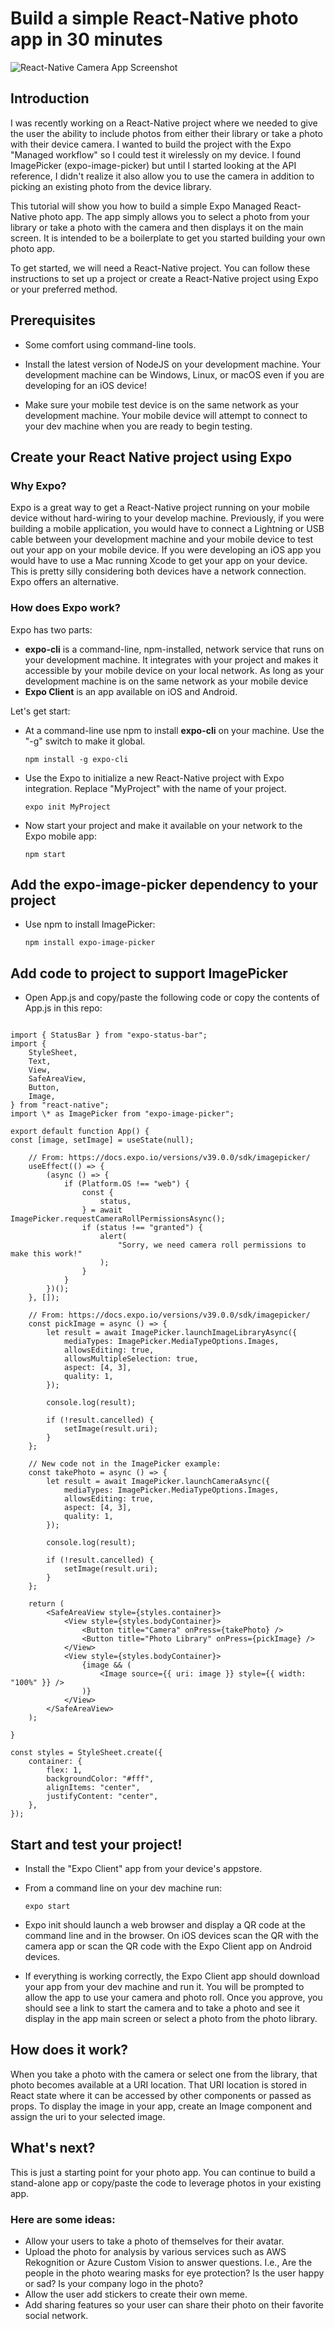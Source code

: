 # Build a simple React-Native photo app in 30 minutes

![React-Native Camera App Screenshot](screenshot.jpg)

## Introduction

I was recently working on a React-Native project where we needed to give the user the ability to include photos from either their library or take a photo with their device camera. I wanted to build the project with the Expo "Managed workflow" so I could test it wirelessly on my device. I found ImagePicker (expo-image-picker) but until I started looking at the API reference, I didn't realize it also allow you to use the camera in addition to picking an existing photo from the device library.

This tutorial will show you how to build a simple Expo Managed React-Native photo app. The app simply allows you to select a photo from your library or take a photo with the camera and then displays it on the main screen. It is intended to be a boilerplate to get you started building your own photo app.

To get started, we will need a React-Native project. You can follow these instructions to set up a project or create a React-Native project using Expo or your preferred method.

## Prerequisites

-   Some comfort using command-line tools.

-   Install the latest version of NodeJS on your development machine. Your development machine can be Windows, Linux, or macOS even if you are developing for an iOS device!

-   Make sure your mobile test device is on the same network as your development machine. Your mobile device will attempt to connect to your dev machine when you are ready to begin testing.

## Create your React Native project using Expo

### Why Expo?

Expo is a great way to get a React-Native project running on your mobile device without hard-wiring to your develop machine. Previously, if you were building a mobile application, you would have to connect a Lightning or USB cable between your development machine and your mobile device to test out your app on your mobile device. If you were developing an iOS app you would have to use a Mac running Xcode to get your app on your device. This is pretty silly considering both devices have a network connection. Expo offers an alternative.

### How does Expo work?

Expo has two parts:

-   **expo-cli** is a command-line, npm-installed, network service that runs on your development machine. It integrates with your project and makes it accessible by your mobile device on your local network.
    As long as your development machine is on the same network as your mobile device
-   **Expo Client** is an app available on iOS and Android.

Let's get start:

-   At a command-line use npm to install **expo-cli** on your machine. Use the "-g" switch to make it global.

    `npm install -g expo-cli`

-   Use the Expo to initialize a new React-Native project with Expo integration. Replace "MyProject" with the name of your project.

    `expo init MyProject`

-   Now start your project and make it available on your network to the Expo mobile app:

    `npm start`

## Add the expo-image-picker dependency to your project

-   Use npm to install ImagePicker:

    `npm install expo-image-picker`

## Add code to project to support ImagePicker

-   Open App.js and copy/paste the following code or copy the contents of App.js in this repo:

```import React, { useState, useEffect } from "react";

import { StatusBar } from "expo-status-bar";
import {
    StyleSheet,
    Text,
    View,
    SafeAreaView,
    Button,
    Image,
} from "react-native";
import \* as ImagePicker from "expo-image-picker";

export default function App() {
const [image, setImage] = useState(null);

    // From: https://docs.expo.io/versions/v39.0.0/sdk/imagepicker/
    useEffect(() => {
        (async () => {
            if (Platform.OS !== "web") {
                const {
                    status,
                } = await ImagePicker.requestCameraRollPermissionsAsync();
                if (status !== "granted") {
                    alert(
                        "Sorry, we need camera roll permissions to make this work!"
                    );
                }
            }
        })();
    }, []);

    // From: https://docs.expo.io/versions/v39.0.0/sdk/imagepicker/
    const pickImage = async () => {
        let result = await ImagePicker.launchImageLibraryAsync({
            mediaTypes: ImagePicker.MediaTypeOptions.Images,
            allowsEditing: true,
            allowsMultipleSelection: true,
            aspect: [4, 3],
            quality: 1,
        });

        console.log(result);

        if (!result.cancelled) {
            setImage(result.uri);
        }
    };

    // New code not in the ImagePicker example:
    const takePhoto = async () => {
        let result = await ImagePicker.launchCameraAsync({
            mediaTypes: ImagePicker.MediaTypeOptions.Images,
            allowsEditing: true,
            aspect: [4, 3],
            quality: 1,
        });

        console.log(result);

        if (!result.cancelled) {
            setImage(result.uri);
        }
    };

    return (
        <SafeAreaView style={styles.container}>
            <View style={styles.bodyContainer}>
                <Button title="Camera" onPress={takePhoto} />
                <Button title="Photo Library" onPress={pickImage} />
            </View>
            <View style={styles.bodyContainer}>
                {image && (
                    <Image source={{ uri: image }} style={{ width: "100%" }} />
                )}
            </View>
        </SafeAreaView>
    );

}

const styles = StyleSheet.create({
    container: {
        flex: 1,
        backgroundColor: "#fff",
        alignItems: "center",
        justifyContent: "center",
    },
});
```

## Start and test your project!

-   Install the "Expo Client" app from your device's appstore.

-   From a command line on your dev machine run:

    `expo start`

-   Expo init should launch a web browser and display a QR code at the command line and in the browser. On iOS devices scan the QR with the camera app or scan the QR code with the Expo Client app on Android devices.

-   If everything is working correctly, the Expo Client app should download your app from your dev machine and run it. You will be prompted to allow the app to use your camera and photo roll. Once you approve, you should see a link to start the camera and to take a photo and see it display in the app main screen or select a photo from the photo library.

## How does it work?

When you take a photo with the camera or select one from the library, that photo becomes available at a URI location. That URI location is stored in React state where it can be accessed by other components or passed as props. To display the image in your app, create an Image component and assign the uri to your selected image.

## What's next?

This is just a starting point for your photo app. You can continue to build a stand-alone app or copy/paste the code to leverage photos in your existing app.

### Here are some ideas:

-   Allow your users to take a photo of themselves for their avatar.
-   Upload the photo for analysis by various services such as AWS Rekognition or Azure Custom Vision to answer questions. I.e., Are the people in the photo wearing masks for eye protection? Is the user happy or sad? Is your company logo in the photo?
-   Allow the user add stickers to create their own meme.
-   Add sharing features so your user can share their photo on their favorite social network.
